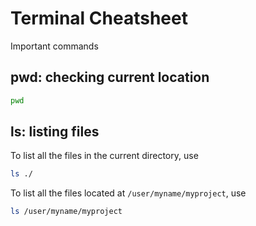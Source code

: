 # Terminal Cheatsheet

Important commands

## pwd: checking current location
```bash
pwd
```

## ls: listing files
To list all the files in the current directory, use
```bash
ls ./
```

To list all the files located at `/user/myname/myproject`, use
```bash
ls /user/myname/myproject
```
